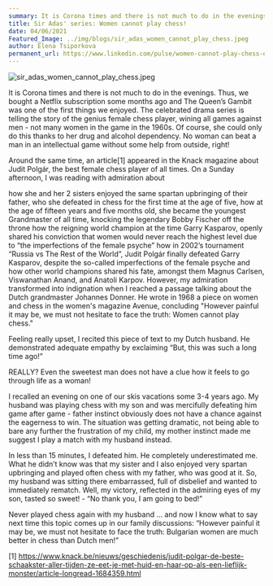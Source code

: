```yaml
---
summary: It is Corona times and there is not much to do in the evenings. Thus, we bought a Netflix subscription some months ago and The Queen’s Gambit was one of the first things we enjoyed. The celebrated drama series is telling the story of the genius female chess player, wining all games against men - not many women in the game in the 1960s.  Of course, she could only do this thanks to her drug and alcohol dependency. No woman can beat a man in an intellectual game without some help from outside, right!
title: Sir Adas' series: Women cannot play chess!
date: 04/06/2021
Featured_Image: ../img/blogs/sir_adas_women_cannot_play_chess.jpeg
author: Elena Tsiporkova
permanent_url: https://www.linkedin.com/pulse/women-cannot-play-chess-elena-tsiporkova/
---
```


<p><img alt="sir_adas_women_cannot_play_chess.jpeg" src="../img/blogs/sir_adas_women_cannot_play_chess.jpeg" /></p>

It is Corona times and there is not much to do in the evenings. Thus, we bought a Netflix subscription some months ago and The Queen’s Gambit was one of the first things we enjoyed. The celebrated drama series is telling the story of the genius female chess player, wining all games against men - not many women in the game in the 1960s.  Of course, she could only do this thanks to her drug and alcohol dependency. No woman can beat a man in an intellectual game without some help from outside, right!

Around the same time, an article[1] appeared in the Knack magazine about Judit Polgár, the best female chess player of all times. On a Sunday afternoon, I was reading with admiration about

how she and her 2 sisters enjoyed the same spartan upbringing of their father, who she defeated in chess for the first time at the age of five,
how at the age of fifteen years and five months old, she became the youngest Grandmaster of all time, knocking the legendary Bobby Fischer off the throne
how the reigning world champion at the time Garry Kasparov, openly shared his conviction that women would never reach the highest level due to “the imperfections of the female psyche”
how in 2002’s tournament “Russia vs The Rest of the World”, Judit Polgár finally defeated Garry Kasparov, despite the so-called imperfections of the female psyche
and how other world champions shared his fate, amongst them Magnus Carlsen, Viswanathan Anand, and Anatoli Karpov.
However, my admiration transformed into indignation when I reached a passage talking about the Dutch grandmaster Johannes Donner. He wrote in 1968 a piece on women and chess in the women's magazine Avenue, concluding "However painful it may be, we must not hesitate to face the truth: Women cannot play chess."

 Feeling really upset, I recited this piece of text to my Dutch husband. He demonstrated adequate empathy by exclaiming “But, this was such a long time ago!”

 REALLY? Even the sweetest man does not have a clue how it feels to go through life as a woman!

I recalled an evening on one of our skis vacations some 3-4 years ago. My husband was playing chess with my son and was mercifully defeating him game after game - father instinct obviously does not have a chance against the eagerness to win. The situation was getting dramatic, not being able to bare any further the frustration of my child, my mother instinct made me suggest I play a match with my husband instead.

In less than 15 minutes, I defeated him. He completely underestimated me. What he didn’t know was that my sister and I also enjoyed very spartan upbringing and played often chess with my father, who was good at it. So, my husband was sitting there embarrassed, full of disbelief and wanted to immediately rematch. Well, my victory, reflected in the admiring eyes of my son, tasted so sweet! - “No thank you, I am going to bed!”

 Never played chess again with my husband … and now I know what to say next time this topic comes up in our family discussions: “However painful it may be, we must not hesitate to face the truth: Bulgarian women are much better in chess than Dutch men!”

[1] https://www.knack.be/nieuws/geschiedenis/judit-polgar-de-beste-schaakster-aller-tijden-ze-eet-je-met-huid-en-haar-op-als-een-lieflijk-monster/article-longread-1684359.html
